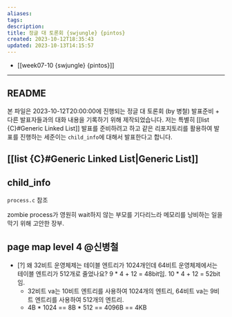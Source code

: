 ```yaml
---
aliases: 
tags: 
description:
title: 정글 대 토론회 {swjungle} {pintos}
created: 2023-10-12T18:35:43
updated: 2023-10-13T14:15:57
---
```

- [[week07-10 {swjungle} {pintos}]]
___

## README

본 파일은 2023-10-12T20:00:00에 진행되는 정글 대 토론회 (by 병철) 발표준비 + 다른 발표자들과의 대화 내용을 기록하기 위해 제작되었습니다. 저는 특별히 [[list {C}#Generic Linked List]] 발표를 준비하려고 하고 같은 리포지토리를 활용하여 발표를 진행하는 세준이는 `child_info`에 대해서 발표한다고 합니다.

## [[list {C}#Generic Linked List|Generic List]]

## child_info

`process.c` 참조

zombie process가 영원히 wait하지 않는 부모를 기다리느라 메모리를 낭비하는 일을 막기 위해 고안한 장부.

## page map level 4 @신병철

- [?] 왜 32비트 운영체제는 테이블 엔트리가 1024개인데 64비트 운영체제에서는 테이블 엔트리가 512개로 줄었나요? 9 * 4 + 12 = 48bit임. 10 * 4 + 12 = 52bit임.
	- 32비트 va는 10비트 엔트리를 사용하여 1024개의 엔트리, 64비트 va는 9비트 엔트리를 사용하여 512개의 엔트리.
	- 4B * 1024 == 8B * 512 == 4096B == 4KB
